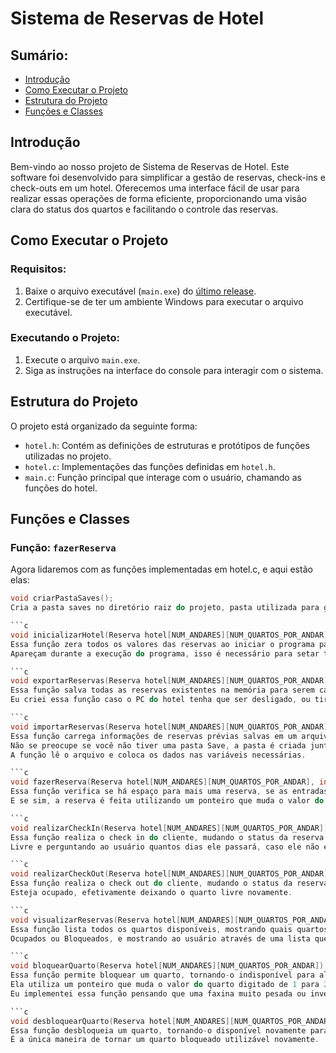 # Sistema de Reservas de Hotel

## Sumário:
- [Introdução](#introdução)
- [Como Executar o Projeto](#como-executar-o-projeto)
- [Estrutura do Projeto](#estrutura-do-projeto)
- [Funções e Classes](#funções-e-classes)

## Introdução <a name="introdução"></a>

Bem-vindo ao nosso projeto de Sistema de Reservas de Hotel. Este software foi desenvolvido para simplificar a gestão de reservas, check-ins e check-outs em um hotel. Oferecemos uma interface fácil de usar para realizar essas operações de forma eficiente, proporcionando uma visão clara do status dos quartos e facilitando o controle das reservas.

## Como Executar o Projeto <a name="como-executar-o-projeto"></a>

### Requisitos:
1. Baixe o arquivo executável (`main.exe`) do [último release](https://github.com/CSeisOssos/Logica_de_programacao_C/releases/latest).
2. Certifique-se de ter um ambiente Windows para executar o arquivo executável.

### Executando o Projeto:
1. Execute o arquivo `main.exe`.
2. Siga as instruções na interface do console para interagir com o sistema.

## Estrutura do Projeto <a name="estrutura-do-projeto"></a>

O projeto está organizado da seguinte forma:
- `hotel.h`: Contém as definições de estruturas e protótipos de funções utilizadas no projeto.
- `hotel.c`: Implementações das funções definidas em `hotel.h`.
- `main.c`: Função principal que interage com o usuário, chamando as funções do hotel.

## Funções e Classes <a name="funções-e-classes"></a>

### Função: `fazerReserva`
Agora lidaremos com as funções implementadas em hotel.c, e aqui estão elas:

```c
void criarPastaSaves();
Cria a pasta saves no diretório raiz do projeto, pasta utilizada para guardar os arquivos importados e exportados.

```c
void inicializarHotel(Reserva hotel[NUM_ANDARES][NUM_QUARTOS_POR_ANDAR]);
Essa função zera todos os valores das reservas ao iniciar o programa para que caracteres aleatórios e bugs não
Apareçam durante a execução do programa, isso é necessário para setar todos os valores dos quartos como '0'.

```c
void exportarReservas(Reserva hotel[NUM_ANDARES][NUM_QUARTOS_POR_ANDAR]);
Essa função salva todas as reservas existentes na memória para serem carregadas posteriormente.
Eu criei essa função caso o PC do hotel tenha que ser desligado, ou tirado para reparos, coisas assim.

```c
void importarReservas(Reserva hotel[NUM_ANDARES][NUM_QUARTOS_POR_ANDAR], int *totalReservas);
Essa função carrega informações de reservas prévias salvas em um arquivo externo dentro da pasta Save.
Não se preocupe se você não tiver uma pasta Save, a pasta é criada junto com a primeira execução do programa.
A função lê o arquivo e coloca os dados nas variáveis necessárias.

```c
void fazerReserva(Reserva hotel[NUM_ANDARES][NUM_QUARTOS_POR_ANDAR], int* totalReservas);
Essa função verifica se há espaço para mais uma reserva, se as entradas do andar e do quarto são válidas 
E se sim, a reserva é feita utilizando um ponteiro que muda o valor do quarto de 0 para 1.

```c
void realizarCheckIn(Reserva hotel[NUM_ANDARES][NUM_QUARTOS_POR_ANDAR]);
Essa função realiza o check in do cliente, mudando o status da reserva de 0 para 1 caso o quarto esteja
Livre e perguntando ao usuário quantos dias ele passará, caso ele não esteja livre, a reserva não é feita.

```c
void realizarCheckOut(Reserva hotel[NUM_ANDARES][NUM_QUARTOS_POR_ANDAR]);
Essa função realiza o check out do cliente, mudando o status da reserva de 1 para 0 caso o quarto
Esteja ocupado, efetivamente deixando o quarto livre novamente.

```c
void visualizarReservas(Reserva hotel[NUM_ANDARES][NUM_QUARTOS_POR_ANDAR], int totalReservas);
Essa função lista todos os quartos disponíveis, mostrando quais quartos ainda estão livres, quais estão
Ocupados ou Bloqueados, e mostrando ao usuário através de uma lista que lê a matriz.

```c
void bloquearQuarto(Reserva hotel[NUM_ANDARES][NUM_QUARTOS_POR_ANDAR]);
Essa função permite bloquear um quarto, tornando-o indisponível para aluguer por algum tempo
Ela utiliza um ponteiro que muda o valor do quarto digitado de 1 para 2.
Eu implementei essa função pensando que uma faxina muito pesada ou investigação policial estariam ocorrendo no quarto

```c
void desbloquearQuarto(Reserva hotel[NUM_ANDARES][NUM_QUARTOS_POR_ANDAR]);
Essa função desbloqueia um quarto, tornando-o disponível novamente para aluguel.
É a única maneira de tornar um quarto bloqueado utilizável novamente.

